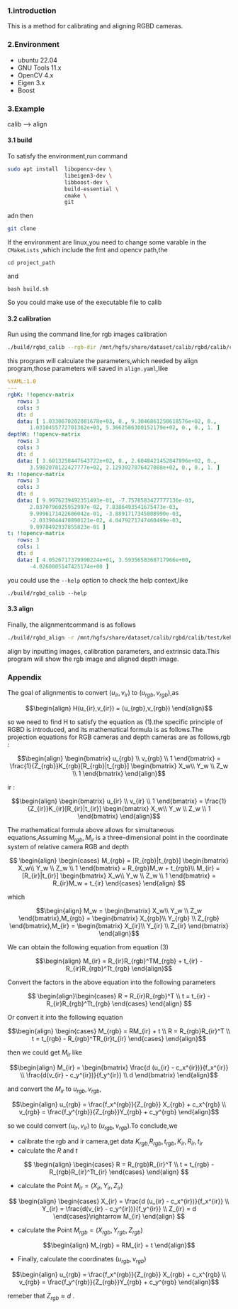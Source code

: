 ### 1.introduction
This is a method for calibrating and aligning RGBD cameras.

### 2.Environment
* ubuntu 22.04
* GNU Tools 11.x
* OpenCV 4.x
* Eigen 3.x
* Boost

### 3.Example
calib  --> align 
#### 3.1 build
To satisfy the environment,run command 
```bash
sudo apt install  libopencv-dev \
                  libeigen3-dev \
                  libboost-dev \
                  build-essential \
                  cmake \
                  git
```
adn then
```bash
git clone 
```
If the environment are linux,you need to change some varable in the `CMakeLists` ,which include the fmt and opencv path,the 
```shell
cd project_path
```
and
```shell
bash build.sh
```

So you could make use of the executable file to calib
#### 3.2 calibration
Run using the command line,for rgb images calibration
```bash
./build/rgbd_calib --rgb-dir /mnt/hgfs/share/dataset/calib/rgbd/calib/calib/rgb/ --depth-dir /mnt/hgfs/share/dataset/calib/rgbd/calib/calib/infrared/ -h 6 -w 7 -o . -s 20
```
this program will calculate the parameters,which needed by align program,those parameters will saved in `align.yaml`,like
```yaml
%YAML:1.0
---
rgbK: !!opencv-matrix
   rows: 3
   cols: 3
   dt: d
   data: [ 1.0330670202081678e+03, 0., 9.3046861250618576e+02, 0.,
       1.0310455772701362e+03, 5.3662586300152179e+02, 0., 0., 1. ]
depthK: !!opencv-matrix
   rows: 3
   cols: 3
   dt: d
   data: [ 3.6013258447643722e+02, 0., 2.6048421452847896e+02, 0.,
       3.5982078122427777e+02, 2.1293927876427088e+02, 0., 0., 1. ]
R: !!opencv-matrix
   rows: 3
   cols: 3
   dt: d
   data: [ 9.9976239492351493e-01, -7.7578583427777136e-03,
       2.0370796025952997e-02, 7.8386493541675473e-03,
       9.9996171422686042e-01, -3.8891717345808990e-03,
       -2.0339844470890121e-02, 4.0479271747460499e-03,
       9.9978492937855823e-01 ]
t: !!opencv-matrix
   rows: 3
   cols: 1
   dt: d
   data: [ 4.0526717379990224e+01, 3.5935658368717966e+00,
       -4.0260805147425174e+00 ]
```

you could use the `--help` option to check the help context,like
```shell
./build/rgbd_calib --help
```

#### 3.3 align
Finally, the alignmentcommand is as follows
```bash
./build/rgbd_align -r /mnt/hgfs/share/dataset/calib/rgbd/calib/test/kehu/rgb.png -d /mnt/hgfs/share/dataset/calib/rgbd/calib/test/kehu/depth.png -p ./align.yaml
```
align by inputting images, calibration parameters, and extrinsic data.This program will show the rgb image and aligned depth image.

### Appendix
The goal of alignmentis to convert $(u_{ir},v_{ir})$ to $(u_{rgb},v_{rgb})$,as

$$\begin{align}
  H(u_{ir},v_{ir}) = (u_{rgb},v_{rgb})
\end{align}$$

so we need to find H to satisfy the equation as (1).the specific principle of RGBD is introduced, and its mathematical formula is as follows.The projection equations for RGB cameras and depth cameras are as follows,rgb : 

$$\begin{align}
  \begin{bmatrix}
    u_{rgb} \\ v_{rgb} \\ 1
  \end{bmatrix}  = \frac{1}{Z_{rgb}}K_{rgb}[R_{rgb}|t_{rgb}] \begin{bmatrix}
    X_w\\ Y_w \\ Z_w \\ 1
  \end{bmatrix}
\end{align}$$

ir : 

$$\begin{align}
  \begin{bmatrix}
    u_{ir} \\ v_{ir} \\ 1
  \end{bmatrix}  = \frac{1}{Z_{ir}}K_{ir}[R_{ir}|t_{ir}] \begin{bmatrix}
    X_w\\ Y_w \\ Z_w \\ 1
  \end{bmatrix}
\end{align}$$

The mathematical formula above allows for simultaneous equations,Assuming $M_{rgb},M_{ir}$ is a three-dimensional point in the coordinate system of relative camera RGB and depth

$$
\begin{align}
\begin{cases}
  M_{rgb} =  [R_{rgb}|t_{rgb}] \begin{bmatrix}
    X_w\\ Y_w \\ Z_w \\ 1
  \end{bmatrix} = R_{rgb}M_w + t_{rgb}\\
  M_{ir} = [R_{ir}|t_{ir}] \begin{bmatrix}
    X_w\\ Y_w \\ Z_w \\ 1
  \end{bmatrix} = R_{ir}M_w + t_{ir}
\end{cases}
\end{align}
$$

which

$$\begin{align}
M_w = \begin{bmatrix}
    X_w\\ Y_w \\ Z_w 
    \end{bmatrix},M_{rgb} = \begin{bmatrix}
    X_{rgb}\\ Y_{rgb} \\ Z_{rgb} 
    \end{bmatrix},M_{ir} = \begin{bmatrix}
    X_{ir}\\ Y_{ir} \\ Z_{ir} 
    \end{bmatrix}
\end{align}$$

We can obtain the following equation from equation (3)

$$\begin{align}
  M_{ir} = R_{ir}R_{rgb}^TM_{rgb} + t_{ir} - R_{ir}R_{rgb}^Tt_{rgb}
\end{align}$$

Convert the factors in the above equation into the following parameters

$$
\begin{align}\begin{cases}
  R = R_{ir}R_{rgb}^T \\
  t = t_{ir} - R_{ir}R_{rgb}^Tt_{rgb}
\end{cases}
\end{align}
$$

Or convert it into the following equation

$$\begin{align}
\begin{cases}
  M_{rgb} = RM_{ir} + t \\
  R = R_{rgb}R_{ir}^T \\
  t = t_{rgb} - R_{rgb}^TR_{ir}t_{ir}
\end{cases}
\end{align}$$

then we could get $M_{ir}$ like

$$\begin{align}
  M_{ir} = \begin{bmatrix}
    \frac{d (u_{ir} - c_x^{ir})}{f_x^{ir}} \\ \frac{d(v_{ir} - c_y^{ir})}{f_y^{ir}} \\ d
  \end{bmatrix}
\end{align}$$

and convert the $M_{ir}$ to $u_{rgb},v_{rgb}$,

$$\begin{align}
  u_{rgb} =  \frac{f_x^{rgb}}{Z_{rgb}} X_{rgb} + c_x^{rgb} \\
  v_{rgb} = \frac{f_y^{rgb}}{Z_{rgb}}Y_{rgb} + c_y^{rgb}
\end{align}$$

so we could convert  $(u_{ir},v_{ir})$ to $(u_{rgb},v_{rgb})$.To conclude,we 
* calibrate the rgb and ir camera,get data $K_{rgb,}R_{rgb},t_{rgb},K_{ir},R_{ir},t_{ir}$
* calculate the  $R$ and $t$

$$
\begin{align}
\begin{cases}
  R = R_{rgb}R_{ir}^T \\
  t = t_{rgb} - R_{rgb}R_{ir}^Tt_{ir}
\end{cases}
\end{align}
$$

* calculate the Point $M_{ir} = (X_{ir},Y_{ir},Z_{ir})$

$$
\begin{align}
\begin{cases}
  X_{ir} = \frac{d (u_{ir} - c_x^{ir})}{f_x^{ir}} \\ 
  Y_{ir} = \frac{d(v_{ir} - c_y^{ir})}{f_y^{ir}} \\ 
  Z_{ir} = d
\end{cases}\rightarrow M_{ir} \end{align} $$

* calculate the Point $M_{rgb} = (X_{rgb},Y_{rgb},Z_{rgb})$
 
$$\begin{align}
  M_{rgb} = RM_{ir} + t
\end{align}$$
* Finally, calculate the coordinates $(u_{rgb},v_{rgb})$

$$\begin{align}
  u_{rgb} =  \frac{f_x^{rgb}}{Z_{rgb}} X_{rgb} + c_x^{rgb} \\
  v_{rgb} = \frac{f_y^{rgb}}{Z_{rgb}}Y_{rgb} + c_y^{rgb}
\end{align}$$

remeber that $Z_{rgb} \approx d$ .
